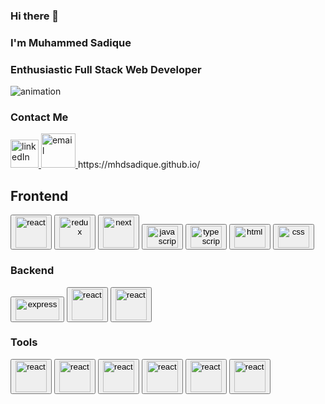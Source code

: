 ### Hi there 👋
<h3>I'm Muhammed Sadique</h3>
<h3>Enthusiastic Full Stack Web Developer</h3>
   <img src='https://i1.wp.com/hungary.wherefor.org/wp-content/uploads/2018/07/digital-software-development.gif?fit=705%2C446&ssl=1' alt='animation'></img>
   <br/>
   <h3 margin="auto" padding='30px'>Contact Me</h3>
        <a href="https://www.linkedin.com/in/muhammed-sadique-064385230/">
    <img width='45px'  src='https://yt3.ggpht.com/a/AATXAJwNDs73uwz2TI0tc7BnsBSVj6mmFQ0Go05fuQ=s900-c-k-c0xffffffff-no-rj-mo' alt='linkedIn'></img>   
      </a>
      <a href="mailto:mhdsadique8@gmail.com">
        <Image width="55px" src="https://www.bing.com/th?id=OIP.ZYBoGvR_bfdiAQLZZpVHQAHaFj&w=288&h=216&c=8&rs=1&qlt=90&o=6&dpr=1.3&pid=3.1&rm=2" alt="email"></Image>
        </a>
        https://mhdsadique.github.io/
            <div >
              <div >
           <div >
           <h2 padding='20px'>Frontend </h2>
           <button>
         <img width="50px" src="https://www.bing.com/th?id=OSK.ba13f442edde2a689da52b7784617c05&w=188&h=132&c=7&o=6&dpr=1.3&pid=SANGAM"  alt="react" srcset="" />
        </button>
        <button   >
          <img width="50px" src="https://www.bing.com/th?id=OSK.1d38bd7bfd244a573a3170a3f753c900&w=188&h=132&c=7&o=6&dpr=1.3&pid=SANGAM"  alt="redux"  />
          </button>
          <button >       
          <img width="50px" src="https://www.bing.com/th?id=OSK.7725c07a837e7c19288888aefb937d35&w=188&h=132&c=7&o=6&dpr=1.3&pid=SANGAM"  alt="next" />
          </button> <button   >         
          <img width="50px" height="35px" src="https://static.javatpoint.com/images/javascript/javascript_logo.png"  alt="javascript" srcset="" />
          </button> <button >        
        <img width="50px" height="35px" src="https://www.bing.com/th?id=OSK.ad0ecb359ba825ee4ee36a258cd082a9&w=148&h=148&c=7&o=6&dpr=1.3&pid=SANGAM"  alt="typescript" srcset="" />
        </button>
        <button   >     
          <img width="50px" height="35px"  src="https://www.bing.com/th?id=OSK.245a0c598c9232fbf3012ded3336f4c4&w=148&h=148&c=7&o=6&dpr=1.3&pid=SANGAM"  alt="html" srcset="" />
          </button>
          <button    >         
          <img width="50px" height="35px" src="https://upload.wikimedia.org/wikipedia/commons/thumb/d/d5/CSS3_logo_and_wordmark.svg/180px-CSS3_logo_and_wordmark.svg.png"  alt="css" srcset="" />
          </button>
           </div>        
           <h3 >Backend</h3> 
        <button          > 
          <img width="70px" height="35px" src="https://d1jnx9ba8s6j9r.cloudfront.net/blog/wp-content/uploads/2019/07/express-logo-528x240.png"  alt="express" srcset="" />
          </button>
           <button > 
         <img width="50px" src="https://www.bing.com/th?id=OSK.5bf4de34d8317d399f0d701027322bbc&w=188&h=132&c=7&o=6&dpr=1.3&pid=SANGAM"  alt="react" srcset="" />
         </button>
          <button>
          <img width="50px" src="https://www.bing.com/th?id=OSK.6369cc7cb99b3a1eca38327120177828&w=188&h=132&c=7&o=6&dpr=1.3&pid=SANGAM"  alt="react" srcset="" />
          </button>
        </div>
            </div>  
              <div w='100%'>
           <h3 textAlign='center'>Tools</h3>
         <div textAlign='center'margin="auto">    
        <button >  
        <img  width="50px"  src="https://www.bing.com/th?id=OSK.f7b9c150ce4a552225f3285d2045d78b&w=148&h=148&c=7&o=6&dpr=1.3&pid=SANGAM"  alt="react" srcset="" />
        </button>
        <button>       
        <img width="50px"  src="https://www.bing.com/th?id=OSK.b15146a8bebfb993c6dad4725c884d6d&w=148&h=148&c=7&o=6&dpr=1.3&pid=SANGAM"  alt="react"  />
        </button>
        <button >      
        <img  width="50px"  src="https://www.bing.com/th?id=AMMS_140e43bcedca90dcd8a8e353b64e999d&w=148&h=148&c=7&o=6&dpr=1.3&pid=SANGAM"  alt="react" />
        </button> <button   >      
        <img  width="50px"  src="https://www.bing.com/th?id=OSK.43d35f106164cf8683dc62afd2102d69&w=148&h=148&c=7&o=6&dpr=1.3&pid=SANGAM"  alt="react" srcset="" />
        </button>
         <button  >      
        <img width="50px"  src="https://www.bing.com/th?id=AMMS_9f9139c5534e00448b72088aebb168e0&w=148&h=148&c=7&o=6&dpr=1.3&pid=SANGAM"  alt="react" srcset="" />
        </button>
        <button>
        <img  width="50px" height="50px" src="https://www.bing.com/th?id=OSK.9fdede4794d05f5eec77fbad77985638&w=188&h=132&c=7&o=6&dpr=1.3&pid=SANGAM"  alt="react" srcset="" />
        </button>
              </div>
            </div>      
<!-- **mhdsadique/mhdsadique** is a ✨ _special_ ✨ repository because its `README.md` (this file) appears on your GitHub profile. -->

<!-- Here are some ideas to get you started: -->
<!-- - 🔭 I’m currently working on ...
- 🌱 I’m currently learning ...
- 👯 I’m looking to collaborate on ...
- 🤔 I’m looking for help with ...
- 💬 Ask me about ...
- 📫 How to reach me: ...
- 😄 Pronouns: ...
- ⚡ Fun fact: ...
 -->


